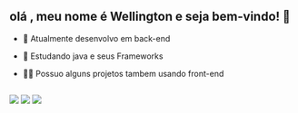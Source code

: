 ## olá , meu nome é Wellington e seja bem-vindo! 👋

- 🔭 Atualmente desenvolvo em back-end
- 🌱 Estudando java e seus Frameworks
- 🐱‍🏍 Possuo alguns projetos tambem usando front-end


  
  ##
 
<div> 
  
 <a href="https://discord.gg/yDbec4DZ" target="_blank"><img src="https://img.shields.io/badge/Discord-7289DA?style=for-the-badge&logo=discord&logoColor=white" target="_blank"></a> 
  <a href = "mailto:wellington.ncampos06@gmail.com"><img src="https://img.shields.io/badge/-Gmail-%23333?style=for-the-badge&logo=gmail&logoColor=white" target="_blank"></a>
  <a href="https://www.linkedin.com/in/wellington-campos-558a3221a/" target="_blank"><img src="https://img.shields.io/badge/-LinkedIn-%230077B5?style=for-the-badge&logo=linkedin&logoColor=white" target="_blank"></a> 
  
</div>

